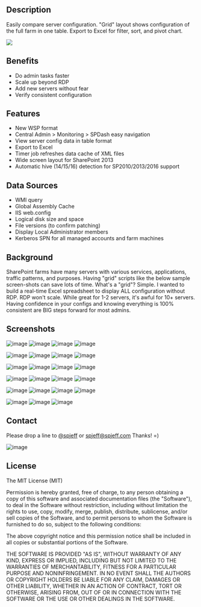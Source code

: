 ## Description
Easily compare server configuration. "Grid" layout shows configuration of the full farm in one table. Export to Excel for filter, sort, and pivot chart.

[![](https://raw.githubusercontent.com/spjeff/spdash/master/doc/download.png)](https://github.com/spjeff/splaunch/releases/download/SPLaunch/SPLaunch.zip)

## Benefits
* Do admin tasks faster
* Scale up beyond RDP
* Add new servers without fear
* Verify consistent configuration

## Features
* New WSP format
* Central Admin > Monitoring > SPDash easy navigation
* View server config data in table format
* Export to Excel
* Timer job refreshes data cache of XML files
* Wide screen layout for SharePoint 2013
* Automatic hive (14/15/16) detection for SP2010/2013/2016 support

## Data Sources
* WMI query
* Global Assembly Cache
* IIS web.config
* Logical disk size and space
* File versions (to confirm patching)
* Display Local Administrator members
* Kerberos SPN for all managed accounts and farm machines

## Background
SharePoint farms have many servers with various services, applications, traffic patterns, and purposes. Having "grid" scripts like the below sample screen-shots can save lots of time. What's a "grid"? Simple. I wanted to build a real-time Excel spreadsheet to display ALL configuration without RDP. RDP won't scale. While great for 1-2 servers, it's awful for 10+ servers. Having confidence in your configs and knowing everything is 100% consistent are BIG steps forward for most admins.

## Screenshots
![image](https://raw.githubusercontent.com/spjeff/spdash/master/doc/1.png)
![image](https://raw.githubusercontent.com/spjeff/spdash/master/doc/2.png)
![image](https://raw.githubusercontent.com/spjeff/spdash/master/doc/3.png)
![image](https://raw.githubusercontent.com/spjeff/spdash/master/doc/4.png)

![image](https://raw.githubusercontent.com/spjeff/spdash/master/doc/5.png)
![image](https://raw.githubusercontent.com/spjeff/spdash/master/doc/6.png)
![image](https://raw.githubusercontent.com/spjeff/spdash/master/doc/7.png)
![image](https://raw.githubusercontent.com/spjeff/spdash/master/doc/8.png)

![image](https://raw.githubusercontent.com/spjeff/spdash/master/doc/9.png)
![image](https://raw.githubusercontent.com/spjeff/spdash/master/doc/10.png)
![image](https://raw.githubusercontent.com/spjeff/spdash/master/doc/11.png)
![image](https://raw.githubusercontent.com/spjeff/spdash/master/doc/12.png)

![image](https://raw.githubusercontent.com/spjeff/spdash/master/doc/13.png)
![image](https://raw.githubusercontent.com/spjeff/spdash/master/doc/14.png)
![image](https://raw.githubusercontent.com/spjeff/spdash/master/doc/15.png)
![image](https://raw.githubusercontent.com/spjeff/spdash/master/doc/16.png)

![image](https://raw.githubusercontent.com/spjeff/spdash/master/doc/17.png)
![image](https://raw.githubusercontent.com/spjeff/spdash/master/doc/18.png)
![image](https://raw.githubusercontent.com/spjeff/spdash/master/doc/19.png)
![image](https://raw.githubusercontent.com/spjeff/spdash/master/doc/20.png)

![image](https://raw.githubusercontent.com/spjeff/spdash/master/doc/21.png)
![image](https://raw.githubusercontent.com/spjeff/spdash/master/doc/22.png)
![image](https://raw.githubusercontent.com/spjeff/spdash/master/doc/23.png)

## Contact
Please drop a line to [@spjeff](https://twitter.com/spjeff) or [spjeff@spjeff.com](mailto:spjeff@spjeff.com)
Thanks!  =)

![image](http://img.shields.io/badge/first--timers--only-friendly-blue.svg?style=flat-square)

## License

The MIT License (MIT)

Permission is hereby granted, free of charge, to any person obtaining a copy of this software and associated documentation files (the "Software"), to deal in the Software without restriction, including without limitation the rights to use, copy, modify, merge, publish, distribute, sublicense, and/or sell copies of the Software, and to permit persons to whom the Software is furnished to do so, subject to the following conditions:

The above copyright notice and this permission notice shall be included in all copies or substantial portions of the Software.

THE SOFTWARE IS PROVIDED "AS IS", WITHOUT WARRANTY OF ANY KIND, EXPRESS OR IMPLIED, INCLUDING BUT NOT LIMITED TO THE WARRANTIES OF MERCHANTABILITY, FITNESS FOR A PARTICULAR PURPOSE AND NONINFRINGEMENT. IN NO EVENT SHALL THE AUTHORS OR COPYRIGHT HOLDERS BE LIABLE FOR ANY CLAIM, DAMAGES OR OTHER LIABILITY, WHETHER IN AN ACTION OF CONTRACT, TORT OR OTHERWISE, ARISING FROM, OUT OF OR IN CONNECTION WITH THE SOFTWARE OR THE USE OR OTHER DEALINGS IN THE SOFTWARE.